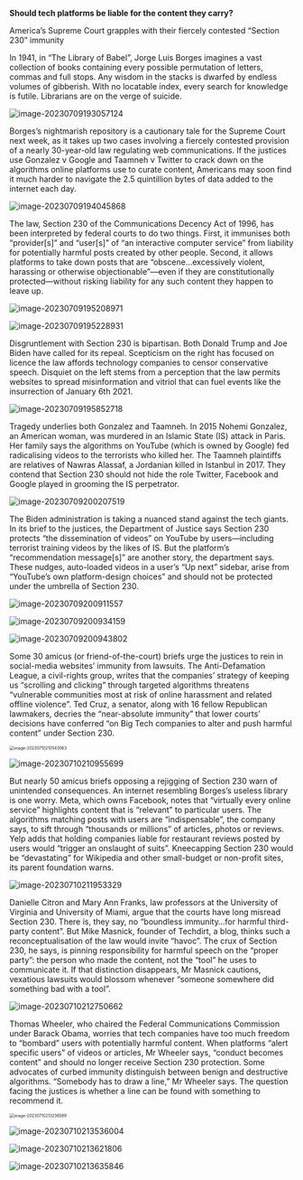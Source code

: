 **Should tech platforms be liable for the content they carry?**

 

America’s Supreme Court grapples with their fiercely contested “Section 230” immunity

 

In 1941, in “The Library of Babel”, Jorge Luis Borges imagines a vast collection of books containing every possible permutation of letters, commas and full stops. Any wisdom in the stacks is dwarfed by endless volumes of gibberish. With no locatable index, every search for knowledge is futile. Librarians are on the verge of suicide.

![image-20230709193057124](images/image-20230709193057124.png)

 

Borges’s nightmarish repository is a cautionary tale for the Supreme Court next week, as it takes up two cases involving a fiercely contested provision of a nearly 30-year-old law regulating web communications. If the justices use Gonzalez v Google and Taamneh v Twitter to crack down on the algorithms online platforms use to curate content, Americans may soon find it much harder to navigate the 2.5 quintillion bytes of data added to the internet each day.

![image-20230709194045868](images/image-20230709194045868.png)



The law, Section 230 of the Communications Decency Act of 1996, has been interpreted by federal courts to do two things. First, it immunises both “provider[s]” and “user[s]” of “an interactive computer service” from liability for potentially harmful posts created by other people. Second, it allows platforms to take down posts that are “obscene…excessively violent, harassing or otherwise objectionable”—even if they are constitutionally protected—without risking liability for any such content they happen to leave up.

![image-20230709195208971](images/image-20230709195208971.png)



![image-20230709195228931](images/image-20230709195228931.png)

 

Disgruntlement with Section 230 is bipartisan. Both Donald Trump and Joe Biden have called for its repeal. Scepticism on the right has focused on licence the law affords technology companies to censor conservative speech. Disquiet on the left stems from a perception that the law permits websites to spread misinformation and vitriol that can fuel events like the insurrection of January 6th 2021.

![image-20230709195852718](images/image-20230709195852718.png)



 

Tragedy underlies both Gonzalez and Taamneh. In 2015 Nohemi Gonzalez, an American woman, was murdered in an Islamic State (IS) attack in Paris. Her family says the algorithms on YouTube (which is owned by Google) fed radicalising videos to the terrorists who killed her. The Taamneh plaintiffs are relatives of Nawras Alassaf, a Jordanian killed in Istanbul in 2017. They contend that Section 230 should not hide the role Twitter, Facebook and Google played in grooming the IS perpetrator.

 

![image-20230709200207519](images/image-20230709200207519.png)



The Biden administration is taking a nuanced stand against the tech giants. In its brief to the justices, the Department of Justice says Section 230 protects “the dissemination of videos” on YouTube by users—including terrorist training videos by the likes of IS. But the platform’s “recommendation message[s]” are another story, the department says. These nudges, auto-loaded videos in a user’s “Up next” sidebar, arise from “YouTube’s own platform-design choices” and should not be protected under the umbrella of Section 230.

![image-20230709200911557](images/image-20230709200911557.png)



![image-20230709200934159](images/image-20230709200934159.png)

![image-20230709200943802](images/image-20230709200943802.png)





Some 30 amicus (or friend-of-the-court) briefs urge the justices to rein in social-media websites’ immunity from lawsuits. The Anti-Defamation League, a civil-rights group, writes that the companies’ strategy of keeping us “scrolling and clicking” through targeted algorithms threatens “vulnerable communities most at risk of online harassment and related offline violence”. Ted Cruz, a senator, along with 16 fellow Republican lawmakers, decries the “near-absolute immunity” that lower courts’ decisions have conferred “on Big Tech companies to alter and push harmful content” under Section 230.

<img src="images/image-20230710210543063.png" alt="image-20230710210543063" style="zoom:50%;" />

![image-20230710210955699](images/image-20230710210955699.png)



But nearly 50 amicus briefs opposing a rejigging of Section 230 warn of unintended consequences. An internet resembling Borges’s useless library is one worry. Meta, which owns Facebook, notes that “virtually every online service” highlights content that is “relevant” to particular users. The algorithms matching posts with users are “indispensable”, the company says, to sift through “thousands or millions” of articles, photos or reviews. Yelp adds that holding companies liable for restaurant reviews posted by users would “trigger an onslaught of suits”. Kneecapping Section 230 would be “devastating” for Wikipedia and other small-budget or non-profit sites, its parent foundation warns.

![image-20230710211953329](images/image-20230710211953329.png)

 

Danielle Citron and Mary Ann Franks, law professors at the University of Virginia and University of Miami, argue that the courts have long misread Section 230. There is, they say, no “boundless immunity…for harmful third-party content”. But Mike Masnick, founder of Techdirt, a blog, thinks such a reconceptualisation of the law would invite “havoc”. The crux of Section 230, he says, is pinning responsibility for harmful speech on the “proper party”: the person who made the content, not the “tool” he uses to communicate it. If that distinction disappears, Mr Masnick cautions, vexatious lawsuits would blossom whenever “someone somewhere did something bad with a tool”.

![image-20230710212750662](images/image-20230710212750662.png)



Thomas Wheeler, who chaired the Federal Communications Commission under Barack Obama, worries that tech companies have too much freedom to “bombard” users with potentially harmful content. When platforms “alert specific users” of videos or articles, Mr Wheeler says, “conduct becomes content” and should no longer receive Section 230 protection. Some advocates of curbed immunity distinguish between benign and destructive algorithms. “Somebody has to draw a line,” Mr Wheeler says. The question facing the justices is whether a line can be found with something to recommend it.

<img src="images/image-20230710213236589.png" alt="image-20230710213236589" style="zoom:50%;" />

![image-20230710213536004](images/image-20230710213536004.png)



![image-20230710213621806](images/image-20230710213621806.png)

![image-20230710213635846](images/image-20230710213635846.png)















